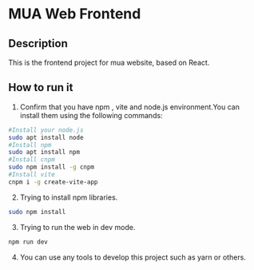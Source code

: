 # MUA Web Frontend

## Description

This is the frontend project for mua website, based on React.

## How to run it
1. Confirm that you have npm , vite and node.js environment.You can install them using the following commands:  
```bash
#Install your node.js
sudo apt install node
#Install npm
sudo apt install npm
#Install cnpm
sudo npm install -g cnpm
#Install vite
cnpm i -g create-vite-app
```
2. Trying to install npm libraries.  
```bash
sudo npm install
```
3. Trying to run the web in dev mode.  
```bash
npm run dev
```
4. You can use any tools to develop this project such as yarn or others.  
